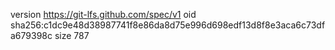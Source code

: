 version https://git-lfs.github.com/spec/v1
oid sha256:c1dc9e48d38987741f8e86da8d75e996d698edf13d8f8e3aca6c73dfa679398c
size 787
